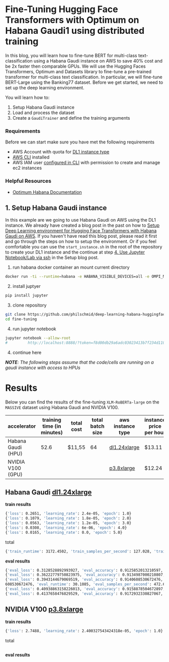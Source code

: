 # Fine-Tuning Hugging Face Transformers with Optimum on Habana Gaudi1 using distributed training


In this blog, you will learn how to fine-tune BERT for multi-class text-classification using a Habana Gaudi instance on AWS to save 40% cost and be 2x faster then comparable GPUs.
We will use the Hugging Faces Transformers, Optimum and Datasets library to fine-tune a pre-trained transformer for multi-class text classification. In particular, we will fine-tune BERT-Large using the Banking77 dataset. Before we get started, we need to set up the deep learning environment. 

You will learn how to:

1. Setup Habana Gaudi instance
2. Load and process the dataset
3. Create a `GaudiTrainer` and define the training arguments

### Requirements

Before we can start make sure you have met the following requirements

* AWS Account with quota for [DL1 instance type](https://aws.amazon.com/ec2/instance-types/dl1/)
* [AWS CLI](https://docs.aws.amazon.com/cli/latest/userguide/getting-started-install.html) installed
* AWS IAM user [configured in CLI](https://docs.aws.amazon.com/cli/latest/userguide/cli-chap-configure.html) with permission to create and manage ec2 instances

### Helpful Resources

* [Optimum Habana Documentation](https://github.com/huggingface/optimum-habana)

## 1. Setup Habana Gaudi instance

In this example are we going to use Habana Gaudi on AWS using the DL1 instance. We already have created a blog post in the past on how to [Setup Deep Learning environment for Hugging Face Transformers with Habana Gaudi on AWS](https://www.philschmid.de/getting-started-habana-gaudi). If you haven't have read this blog post, please read it first and go through the steps on how to setup the environment. 
Or if you feel comfortable you can use the `start_instance.sh` in the root of the repository to create your DL1 instance and the continue at step  [4. Use Jupyter Notebook/Lab via ssh](https://www.philschmid.de/getting-started-habana-gaudi#4-use-jupyter-notebooklab-via-ssh) in the Setup blog post.

1. run habana docker container an mount current directory
```bash
docker run -ti --runtime=habana -e HABANA_VISIBLE_DEVICES=all -e OMPI_MCA_btl_vader_single_copy_mechanism=none --cap-add=sys_nice --net=host --ipc=host -v $(pwd):/home/ubuntu/dev --workdir=/home/ubuntu/dev vault.habana.ai/gaudi-docker/1.4.1/ubuntu20.04/habanalabs/pytorch-installer-1.10.2:1.4.1-11
```
2. install juptyer
```bash
pip install jupyter
```

3. clone repository
```bash
git clone https://github.com/philschmid/deep-learning-habana-huggingface.git
cd fine-tuning
```

4. run jupyter notebook
```bash
jupyter notebook --allow-root
#         http://localhost:8888/?token=f8d00db29a6adc03023413b7f234d110fe0d24972d7ae65e
```
4. continue here

_**NOTE**: The following steps assume that the code/cells are running on a gaudi instance with access to HPUs_


# Results

Below you can find the results of the fine-tuning `XLM-RoBERTa-large` on the `MASSIVE` dataset using Habana Gaudi and NVIDIA V100.

| accelerator        | training time (in minutes) | total cost | total batch size | aws instance type                                                    | instance price per hour |
|--------------------|----------------------------|------------|------------------|----------------------------------------------------------------------|-------------------------|
| Habana Gaudi (HPU) | 52.6                       | $11,55     | 64               | [dl1.24xlarge](https://aws.amazon.com/ec2/instance-types/dl1/)       | $13.11                  |
| NVIDIA V100 (GPU)  |                            |            |                  | [p3.8xlarge](https://aws.amazon.com/ec2/instance-types/p3/?nc1=h_ls) | $12.24                  |


## Habana Gaudi [dl1.24xlarge](https://aws.amazon.com/ec2/instance-types/dl1/)

**train results**

```bash
{'loss': 0.2651, 'learning_rate': 2.4e-05, 'epoch': 1.0}
{'loss': 0.1079, 'learning_rate': 1.8e-05, 'epoch': 2.0}
{'loss': 0.0563, 'learning_rate': 1.2e-05, 'epoch': 3.0}
{'loss': 0.0308, 'learning_rate': 6e-06, 'epoch': 4.0}
{'loss': 0.0165, 'learning_rate': 0.0, 'epoch': 5.0}
```

total
```bash
{'train_runtime': 3172.4502, 'train_samples_per_second': 127.028, 'train_steps_per_second': 1.986, 'train_loss': 0.09531746031746031, 'epoch': 5.0}
```


**eval results**

```bash
{'eval_loss': 0.3128528892993927, 'eval_accuracy': 0.9125852013210597, 'eval_f1': 0.9125852013210597, 'eval_runtime': 45.1795, 'eval_samples_per_second': 314.988, 'eval_steps_per_second': 4.936, 'epoch': 1.0}
{'eval_loss': 0.36222779750823975, 'eval_accuracy': 0.9134987000210807, 'eval_f1': 0.9134987000210807, 'eval_runtime': 29.8241, 'eval_samples_per_second': 477.165, 'eval_steps_per_second': 7.477, 'epoch': 2.0}
{'eval_loss': 0.3943144679069519, 'eval_accuracy': 0.9140608530672476, 'eval_f1': 0.9140
608530672476, 'eval_runtime': 30.1085, 'eval_samples_per_second': 472.657, 'eval_steps_per_second': 7.407, 'epoch': 3.0}
{'eval_loss': 0.40938863158226013, 'eval_accuracy': 0.9158878504672897, 'eval_f1': 0.9158878504672897, 'eval_runtime': 30.4546, 'eval_samples_per_second': 467.286, 'eval_steps_per_second': 7.322, 'epoch': 4.0}
{'eval_loss': 0.4137658476829529, 'eval_accuracy': 0.9172932330827067, 'eval_f1': 0.9172932330827067, 'eval_runtime': 30.3464, 'eval_samples_per_second': 468.952, 'eval_steps_per_second': 7.348, 'epoch': 5.0}
```

## NVIDIA V100 [p3.8xlarge](https://aws.amazon.com/ec2/instance-types/p3/?nc1=h_ls)


**train results**

```bash
{'loss': 2.7488, 'learning_rate': 2.400327543424318e-05, 'epoch': 1.0}
```

total
```bash

```


**eval results**

```bash

```
